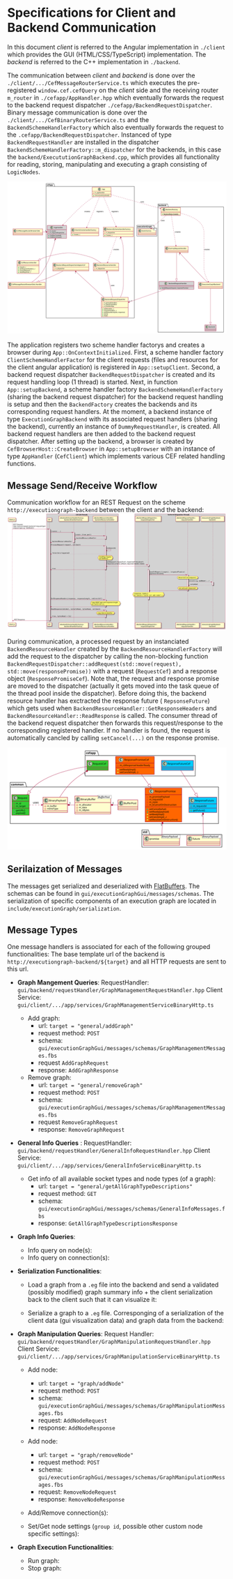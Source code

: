 Specifications for Client and Backend Communication
===
In this document *client* is referred to the Angular implementation in `./client` which provides the GUI (HTML/CSS/TypeScript) implementation. The *backend*  is referred to the C++ implementation in `./backend`.

The communication between *client* and *backend* is done over the `./client/.../CefMessageRouterService.ts` which executes the pre-registered `window.cef.cefQuery` on the *client* side and the receiving router `m_router` in `./cefapp/AppHandler.hpp` which eventually forwards the request to the backend request dispatcher `./cefapp/BackendRequestDispatcher`. 
Binary message communication is done over the `./client/.../CefBinaryRouterService.ts` and the `BackendSchemeHandlerFactory` which also eventually forwards the request to the `.cefapp/BackendRequestDispatcher`. 
Instanced of type `BackendRequestHandler` are installed in the dispatcher `BackendSchemeHandlerFactory::m_dispatcher` for the backends, in this case the `backend/ExecututionGraphBackend.cpp`, which provides all functionality for reading, storing, manipulating and executing a graph consisting of `LogicNodes`.

![Specs](client-backend.svg "Specs")

The application registers two scheme handler factorys and creates a browser during `App::OnContextInitialized`. 
First, a scheme handler factory `ClientSchemeHandlerFactor` for the client requests (files and resources for the client angular application) is registered in `App::setupClient`.
Second, a backend request dispatcher `BackendRequestDispatcher` is created and its request handling loop (1 thread) is started.
Next, in function `App::setupBackend`, a scheme handler factory `BackendSchemeHandlerFactory` (sharing the backend request dispatcher) for the backend request handling is setup and then the `BackendFactory` creates the backends and its corresponding request handlers. At the moment, a backend instance of type `ExecutionGraphBackend` with its associated request handlers (sharing the backend), currently an instance of `DummyRequestHandler`, is created. All backend request handlers are then added to the backend request dispatcher.
After setting up the backend, a browser is created by `CefBrowserHost::CreateBrowser` in `App::setupBrowser` with an instance of type `AppHandler` (`CefClient`) which implements various CEF related handling functions.

## Message Send/Receive Workflow
Communication workflow for an REST Request on the scheme `http://executiongraph-backend` between the client and the backend:
![Client-Backend-Communication](ajax-backend-comm.svg "Client-Backend Communication")

During communication, a processed request by an instanciated `BackendResourceHandler` created by the
`BackendResourceHandlerFactory` will add the request to the dispatcher by calling the non-blocking function `BackendRequestDispatcher::addRequest(std::move(request), std::move(responsePromise))` with a request (`RequestCef`) and a response object (`ResponsePromiseCef`). Note that, the request and response promise are moved to the dispatcher (actually it gets moved into the task queue of the thread pool inside the dispatcher). Before doing this, the backend resource handler has exctracted the response future ( `RepsonseFuture`) which gets used when `BackendResourceHandler::GetResponseHeaders` and `BackendResourceHandler::ReadResponse` is called. The consumer thread of the backend request dispatcher then forwards this request/response to the corresponding registered handler. If no handler is found, the request is automatically cancled by calling `setCancel(...)` on the response promise.

![Request-Reponse-Inheritance](request-response.svg "Request and response promise/future objects.")

## Serilaization of Messages
The messages get serialized and deserialized with [FlatBuffers](https://google.github.io/flatbuffers/).
The schemas can be found in `gui/executionGraphGui/messages/schemas`. The serialization of specific components of an execution graph are located in `include/executionGraph/serialization`.

## Message Types
One message handlers is associated for each of the following grouped functionalities:
The base template url of the backend is `http://executiongraph-backend/${target}` and all HTTP requests are sent to this url.

-   **Graph Mangement Queries**:
    RequestHandler: `gui/backend/requestHandler/GraphManagementRequestHandler.hpp`
    Client Service: `gui/client/.../app/services/GraphManagementServiceBinaryHttp.ts`
    * Add graph:
        - url: `target = "general/addGraph"`
        - request method: `POST`
        - schema: `gui/executionGraphGui/messages/schemas/GraphManagementMessages.fbs`
        - request `AddGraphRequest`
        - response: `AddGraphResponse`
    * Remove graph:
        - url: `target = "general/removeGraph"`
        - request method: `POST`
        - schema: `gui/executionGraphGui/messages/schemas/GraphManagementMessages.fbs`
        - request `RemoveGraphRequest`
        - response: `RemoveGraphRequest`

-   **General Info Queries** :
    RequestHandler: `gui/backend/requestHandler/GeneralInfoRequestHandler.hpp`
    Client Service: `gui/client/.../app/services/GeneralInfoServiceBinaryHttp.ts`
    * Get info of all available socket types and node types (of a graph):
        - url: `target = "general/getAllGraphTypeDescriptions"`
        - request method: `GET`
        - schema: `gui/executionGraphGui/messages/schemas/GeneralInfoMessages.fbs`
        - response: `GetAllGraphTypeDescriptionsResponse`

-   **Graph Info Queries**:
    * Info query on node(s):
    * Info query on connection(s):

-   **Serialization Functionalities**:
    * Load a graph from a `.eg` file into the backend and send a validated (possibly modified) graph summary info + the client serialization back to the client such that it can visualize it:

    * Serialize a graph to a `.eg` file. Corresponging of a serialization of the client data (gui visualization data) and graph data from the backend:

-   **Graph Manipulation Queries**:
    Request Handler: `gui/backend/requestHandler/GraphManipulationRequestHandler.hpp`
    Client Service: `gui/client/.../app/services/GraphManipulationServiceBinaryHttp.ts`
    * Add node:
        - url: `target = "graph/addNode"`
        - request method: `POST`
        - schema: `gui/executionGraphGui/messages/schemas/GraphManipulationMessages.fbs`
        - request: `AddNodeRequest`
        - response: `AddNodeResponse`
    * Add node:
        - url: `target = "graph/removeNode"`
        - request method: `POST`
        - schema: `gui/executionGraphGui/messages/schemas/GraphManipulationMessages.fbs`
        - request: `RemoveNodeRequest`
        - response: `RemoveNodeResponse`

    * Add/Remove connection(s):
    * Set/Get node settings (`group id`, possible other custom node specific settings):

- **Graph Execution Functionalities**:
    * Run graph:
    * Stop graph:

```